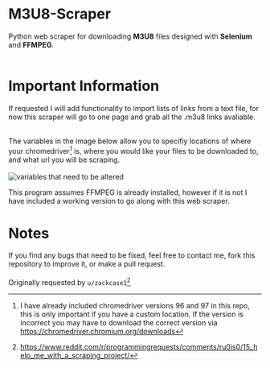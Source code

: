 # M3U8-Scraper
Python web scraper for downloading **M3U8** files designed with **Selenium** and **FFMPEG**. 
<br> <br>
# Important Information
If requested I will add functionality to import lists of links from a text file, for now this scraper will go to one page and grab all the .m3u8 links avaliable.


<br> The variables in the image below allow you to specifiy locations of where your chromedriver[^1] is, where you would like your files to be downloaded to, and what url you will be scraping.  <br> <br>
![variables that need to be altered](https://i.imgur.com/GmF5Tem.png)

This program assumes FFMPEG is already installed, however if it is not I have included a working version to go along with this web scraper.

# Notes
If you find any bugs that need to be fixed, feel free to contact me, fork this repository to improve it, or make a pull request.
<br> <br>
Originally requested by `u/zackcase1`[^2]

[^1]: I have already included chromedriver versions 96 and 97 in this repo, this is only important if you have a custom location. If the version is incorrect you may have to download the correct version via https://chromedriver.chromium.org/downloads
[^2]: https://www.reddit.com/r/programmingrequests/comments/ru0is0/15_help_me_with_a_scraping_project/

